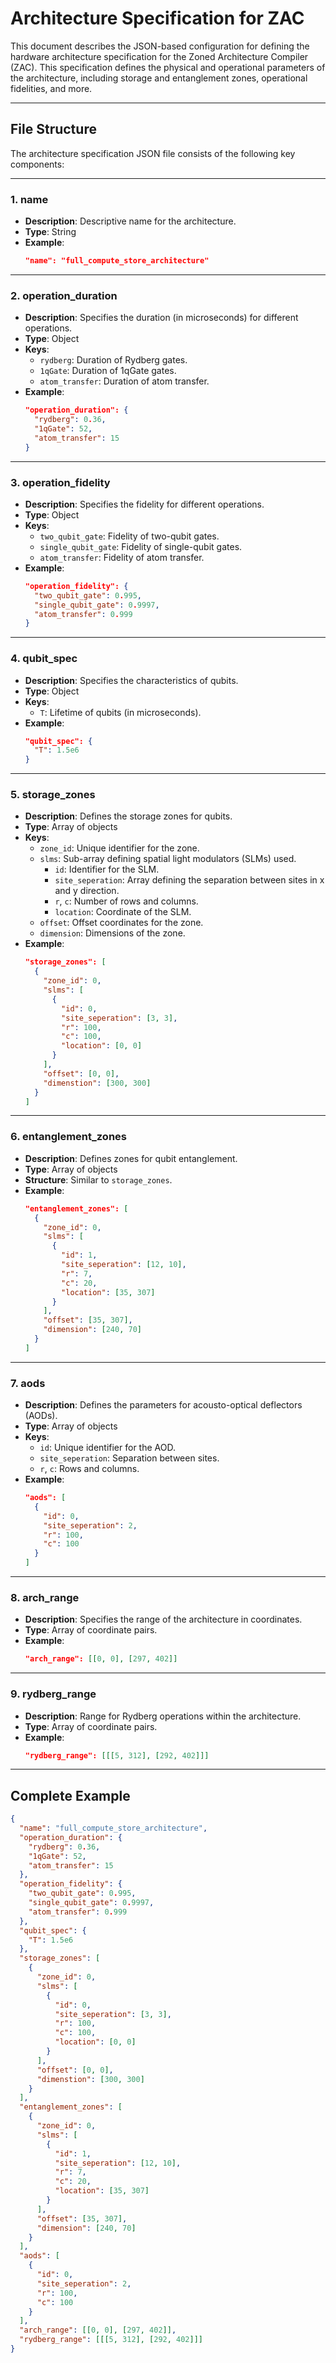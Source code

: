 # Architecture Specification for ZAC

This document describes the JSON-based configuration for defining the hardware architecture specification for the Zoned Architecture Compiler (ZAC). This specification defines the physical and operational parameters of the architecture, including storage and entanglement zones, operational fidelities, and more.

---

## File Structure

The architecture specification JSON file consists of the following key components:

---

### 1. **name**
   - **Description**: Descriptive name for the architecture.
   - **Type**: String
   - **Example**:
     ```json
     "name": "full_compute_store_architecture"
     ```

---

### 2. **operation_duration**
   - **Description**: Specifies the duration (in microseconds) for different operations.
   - **Type**: Object
   - **Keys**:
     - `rydberg`: Duration of Rydberg gates.
     - `1qGate`: Duration of 1qGate gates.
     - `atom_transfer`: Duration of atom transfer.
   - **Example**:
     ```json
     "operation_duration": {
       "rydberg": 0.36,
       "1qGate": 52,
       "atom_transfer": 15
     }
     ```

---

### 3. **operation_fidelity**
   - **Description**: Specifies the fidelity for different operations.
   - **Type**: Object
   - **Keys**:
     - `two_qubit_gate`: Fidelity of two-qubit gates.
     - `single_qubit_gate`: Fidelity of single-qubit gates.
     - `atom_transfer`: Fidelity of atom transfer.
   - **Example**:
     ```json
     "operation_fidelity": {
       "two_qubit_gate": 0.995,
       "single_qubit_gate": 0.9997,
       "atom_transfer": 0.999
     }
     ```

---

### 4. **qubit_spec**
   - **Description**: Specifies the characteristics of qubits.
   - **Type**: Object
   - **Keys**:
     - `T`: Lifetime of qubits (in microseconds).
   - **Example**:
     ```json
     "qubit_spec": {
       "T": 1.5e6
     }
     ```

---

### 5. **storage_zones**
   - **Description**: Defines the storage zones for qubits.
   - **Type**: Array of objects
   - **Keys**:
     - `zone_id`: Unique identifier for the zone.
     - `slms`: Sub-array defining spatial light modulators (SLMs) used.
       - `id`: Identifier for the SLM.
       - `site_seperation`: Array defining the separation between sites in x and y direction.
       - `r`, `c`: Number of rows and columns.
       - `location`: Coordinate of the SLM.
     - `offset`: Offset coordinates for the zone.
     - `dimension`: Dimensions of the zone.
   - **Example**:
     ```json
     "storage_zones": [
       {
         "zone_id": 0,
         "slms": [
           {
             "id": 0,
             "site_seperation": [3, 3],
             "r": 100,
             "c": 100,
             "location": [0, 0]
           }
         ],
         "offset": [0, 0],
         "dimenstion": [300, 300]
       }
     ]
     ```

---

### 6. **entanglement_zones**
   - **Description**: Defines zones for qubit entanglement.
   - **Type**: Array of objects
   - **Structure**: Similar to `storage_zones`.
   - **Example**:
     ```json
     "entanglement_zones": [
       {
         "zone_id": 0,
         "slms": [
           {
             "id": 1,
             "site_seperation": [12, 10],
             "r": 7,
             "c": 20,
             "location": [35, 307]
           }
         ],
         "offset": [35, 307],
         "dimension": [240, 70]
       }
     ]
     ```

---

### 7. **aods**
   - **Description**: Defines the parameters for acousto-optical deflectors (AODs).
   - **Type**: Array of objects
   - **Keys**:
     - `id`: Unique identifier for the AOD.
     - `site_seperation`: Separation between sites.
     - `r`, `c`: Rows and columns.
   - **Example**:
     ```json
     "aods": [
       {
         "id": 0,
         "site_seperation": 2,
         "r": 100,
         "c": 100
       }
     ]
     ```

---

### 8. **arch_range**
   - **Description**: Specifies the range of the architecture in coordinates.
   - **Type**: Array of coordinate pairs.
   - **Example**:
     ```json
     "arch_range": [[0, 0], [297, 402]]
     ```

---

### 9. **rydberg_range**
   - **Description**: Range for Rydberg operations within the architecture.
   - **Type**: Array of coordinate pairs.
   - **Example**:
     ```json
     "rydberg_range": [[[5, 312], [292, 402]]]
     ```

---

## Complete Example

```json
{
  "name": "full_compute_store_architecture",
  "operation_duration": {
    "rydberg": 0.36,
    "1qGate": 52,
    "atom_transfer": 15
  },
  "operation_fidelity": {
    "two_qubit_gate": 0.995,
    "single_qubit_gate": 0.9997,
    "atom_transfer": 0.999
  },
  "qubit_spec": {
    "T": 1.5e6
  },
  "storage_zones": [
    {
      "zone_id": 0,
      "slms": [
        {
          "id": 0,
          "site_seperation": [3, 3],
          "r": 100,
          "c": 100,
          "location": [0, 0]
        }
      ],
      "offset": [0, 0],
      "dimenstion": [300, 300]
    }
  ],
  "entanglement_zones": [
    {
      "zone_id": 0,
      "slms": [
        {
          "id": 1,
          "site_seperation": [12, 10],
          "r": 7,
          "c": 20,
          "location": [35, 307]
        }
      ],
      "offset": [35, 307],
      "dimension": [240, 70]
    }
  ],
  "aods": [
    {
      "id": 0,
      "site_seperation": 2,
      "r": 100,
      "c": 100
    }
  ],
  "arch_range": [[0, 0], [297, 402]],
  "rydberg_range": [[[5, 312], [292, 402]]]
}
```
